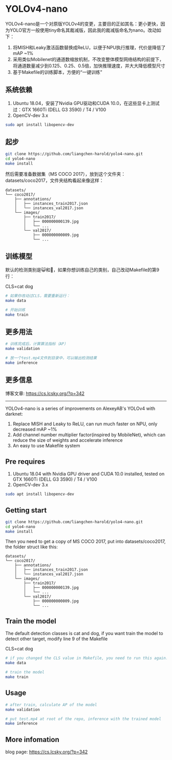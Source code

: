 # YOLOv4-nano

YOLOv4-nano是一个对原版YOLOv4的变更，主要目的正如其名：更小更快，因为YOLO官方一般使用tiny命名其裁减版，因此我的裁减版命名为nano。改动如下：
1. 将MISH和Leaky激活函数替换成ReLU，以便于NPU执行推理，代价是降低了mAP ~1%
2. 采用类似Mobilenet的通道数缩放机制，不改变整体模型网络结构的前提下，将通道数量减少到0.125、0.25、0.5倍，加快推理速度，并大大降低模型尺寸
3. 基于Makefile的训练脚本，方便的“一键训练”

## 系统依赖
1. Ubuntu 18.04，安装了Nvidia GPU驱动和CUDA 10.0，在这些显卡上测试过：GTX 1660Ti (DELL G3 3590) / T4 / V100
2. OpenCV-dev 3.x
``` sh
sudo apt install libopencv-dev
```

## 起步
``` sh
git clone https://github.com/liangchen-harold/yolo4-nano.git
cd yolo4-nano
make install
```
然后需要准备数据集（MS COCO 2017），放到这个文件夹：datasets/coco2017，文件夹结构看起来像这样：

```
datasets/
└── coco2017/
    ├── annotations/
    │   ├── instances_train2017.json
    │   └── instances_val2017.json
    └── images/
        ├── train2017/
        │   ├── 000000000139.jpg
        │   └── ...
        └── val2017/
            ├── 000000000009.jpg
            └── ...
```

## 训练模型
默认的检测类别是😺和🐶，如果你想训练自己的类别，自己改动Makefile的第9行：

CLS=cat dog

``` sh
# 如果你改动过CLS，需要重新运行：
make data

# 开始训练
make train
```
## 更多用法
``` sh
# 训练完成后，计算算法指标（AP）
make validation

# 放一个test.mp4文件到目录中，可以输出检测结果
make inference
```

## 更多信息
博客文章: https://cs.lcsky.org/?p=342

---

YOLOv4-nano is a series of improvements on AlexeyAB's YOLOv4 with darknet:
1. Replace MISH and Leaky to ReLU, can run much faster on NPU, only decreased mAP ~1%
2. Add channel number multiplier factor(inspired by MobileNet), which can reduce the size of weights and accelerate inference
3. An easy to use Makefile system

## Pre requires
1. Ubuntu 18.04 with Nvidia GPU driver and CUDA 10.0 installed, tested on GTX 1660Ti (DELL G3 3590) / T4 / V100
2. OpenCV-dev 3.x
``` sh
sudo apt install libopencv-dev
```

## Getting start
``` sh
git clone https://github.com/liangchen-harold/yolo4-nano.git
cd yolo4-nano
make install
```
Then you need to get a copy of MS COCO 2017, put into datasets/coco2017, the folder struct like this:

```
datasets/
└── coco2017/
    ├── annotations/
    │   ├── instances_train2017.json
    │   └── instances_val2017.json
    └── images/
        ├── train2017/
        │   ├── 000000000139.jpg
        │   └── ...
        └── val2017/
            ├── 000000000009.jpg
            └── ...
```

## Train the model
The default detection classes is cat and dog, if you want train the model to detect other target, modify line 9 of the Makefile

CLS=cat dog

``` sh
# if you changed the CLS value in Makefile, you need to run this again:
make data

# train the model
make train
```
## Usage
``` sh
# after train, calculate AP of the model
make validation

# put test.mp4 at root of the repo, inference with the trained model
make inference
```

## More infomation
blog page: https://cs.lcsky.org/?p=342
